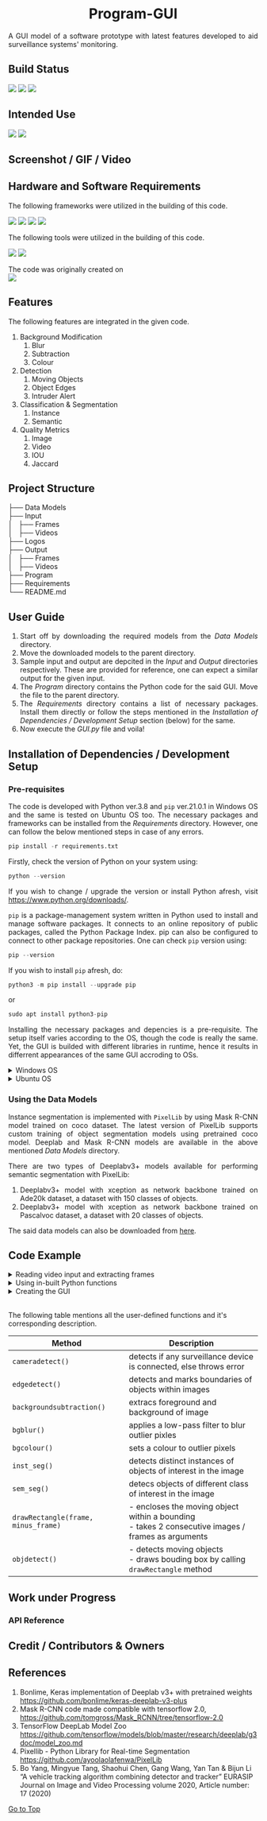 <h1 align="center"><a name="section_name">Program-GUI</a></h1>

<div align="justify">
A GUI model of a software prototype with latest features developed to aid surveillance systems' monitoring.
</div>

## Build Status

<img src="https://img.shields.io/badge/build-passing-brightgreen"/> <img src="https://img.shields.io/badge/code-latest-orange"/> <img src="https://img.shields.io/badge/langugage-python-blue"/>


## Intended Use

<img src="https://img.shields.io/badge/Windows-0078D6?style=for-the-badge&logo=windows&logoColor=white"/> <img src="https://img.shields.io/badge/Ubuntu-E95420?style=for-the-badge&logo=ubuntu&logoColor=white"/>


## Screenshot / GIF / Video

## Hardware and Software Requirements

<div align="justify">
The following frameworks were utilized in the building of this code.
</div>


<img src="https://img.shields.io/badge/OpenCV-27338e?style=for-the-badge&logo=OpenCV&logoColor=white"/> <img src="https://img.shields.io/badge/TensorFlow-FF6F00?style=for-the-badge&logo=tensorflow&logoColor=white"/> <img src="https://img.shields.io/badge/NumPy-013243?style=for-the-badge&logo=numpy&logoColor=white"/> <img src="https://img.shields.io/badge/SciPy-8CAAE6?style=for-the-badge&logo=scipy&logoColor=white"/>


<div align="justify">
The following tools were utilized in the building of this code.
</div>


<img src="https://img.shields.io/badge/Visual_Studio_Code-0078D4?style=for-the-badge&logo=visual%20studio%20code&logoColor=white"/> <img src="https://img.shields.io/badge/Jupyter-F37626.svg?&style=for-the-badge&logo=Jupyter&logoColor=white"/>


<div align="justify">
The code was originally created on
</div>


<img src="https://img.shields.io/badge/NVIDIA-GTX1650-76B900?style=for-the-badge&logo=nvidia&logoColor=white"/>


## Features
<div align="justify">
The following features are integrated in the given code.
</div>

1. Background Modification
   1. Blur
   2. Subtraction
   3. Colour
2. Detection
   1. Moving Objects
   2. Object Edges
   3. Intruder Alert
3. Classification & Segmentation
   1. Instance
   2. Semantic
4. Quality Metrics
   1. Image
   2. Video
   3. IOU
   4. Jaccard




## Project Structure

├── Data Models<br>
├── Input<br>
│   ├── Frames<br>
│   ├── Videos<br>
├── Logos<br>
├── Output<br>
│   ├── Frames<br>
│   ├── Videos<br>
├── Program<br>
├── Requirements<br>
└── README.md<br>

## User Guide

<div align="justify">

1. Start off by downloading the required models from the *Data Models* directory.  
2. Move the downloaded models to the parent directory.  
3. Sample input and output are depcited in the *Input* and *Output* directories respectively.  These are provided for reference, one can expect a similar output for the given input.
4.  The *Program* directory contains the Python code for the said GUI.  Move the file to the parent directory.  
5.  The *Requirements* directory contains a list of necessary packages.  Install them directly or follow the steps mentioned in the *Installation of Dependencies / Development Setup* section (below) for the same.
6.  Now execute the *GUI.py* file and voila!

</div>

## Installation of Dependencies / Development Setup

### Pre-requisites


<div align="justify">

The code is developed with Python ver.3.8 and `pip` ver.21.0.1 in Windows OS and the same is tested on Ubuntu OS too. The necessary packages and frameworks can be installed from the *Requirements* directory.  However, one can follow the below mentioned steps in case of any errors.


```Python
pip install -r requirements.txt
``` 


Firstly, check the version of Python on your system using:


```Python
python --version
``` 

If you wish to change / upgrade the version or install Python afresh, visit https://www.python.org/downloads/. 

`pip` is a package-management system written in Python used to install and manage software packages. It connects to an online repository of public packages, called the Python Package Index. pip can also be configured to connect to other package repositories.  One can check `pip` version using:

```Python
pip --version
```

If you wish to install `pip` afresh, do:

```Python
python3 -m pip install --upgrade pip
```

or

```Python
sudo apt install python3-pip
```

Installing the necessary packages and depencies is a pre-requisite.  The setup itself varies according to the OS, though the code is really the same.  Yet, the GUI is builded with different libraries in runtime, hence it results in differrent appearances of the same GUI accroding to OSs.



<details>
<summary>Windows OS</summary>

---

The `tkinter` package (“Tk interface”) is the standard Python interface to the Tk GUI toolkit. The `Tk interface` is located in a binary module named `_tkinter`. It is usually a shared library (or DLL), but might in some cases be statically linked with the Python interpreter.  The `cffi` module is used to invoke `callback` methods inside the program.

```Python
pip install tk
python3 -m pip install cffi
```

`Pillow` is a Python Imaging Library (`PIL`), which adds support for opening, manipulating, and saving images. The current version identifies and reads a large number of formats.  It supports wide variety of images such as “jpeg”, “png”, “bmp”, “gif”, “ppm”, “tiff”.

```Python
python3 -m pip install --upgrade Pillow
```

`OpenCV` is a huge open-source library for computer vision, machine learning, and image processing. `OpenCV` supports a wide variety of programming languages like Python, C++, Java, etc. It can process images and videos to identify objects, faces, and so on. The library has more than 2500 optimized algorithms, which includes a comprehensive set of both classic and state-of-the-art computer vision and machine learning algorithms.


```Python
pip install opencv-python
```

The GUI code supports `tensorflow`'s version (2.0 - 2.4.1). Install `tensorflow` and the latest version of `Pixellib` with:

```Python
pip3 install tensorflow
pip3 install pixellib --upgrade
```

If you have have a PC enabled GPU, install *tensorflow--gpu*'s version that is compatible with the cuda installed on your pc:


```Python
pip3 install tensorflow--gpu
```

`NumPy` is a library for the Python programming language, adding support for large, multi-dimensional arrays and matrices, along with a large collection of high-level mathematical functions to operate on these arrays.  By reading the image as a `NumPy` array ndarray, various image processing can be performed using NumPy functions.


```Python
pip3 install numpy
```


`Imutils` are a series of convenience functions to make basic image processing functions such as translation, rotation, resizing, skeletonization, and displaying Matplotlib images easier with `OpenCV` in Python.


```Python
pip3 install imutils
```


</details>


<details>
<summary>Ubuntu OS</summary>

---

The `tkinter` package (“Tk interface”) is the standard Python interface to the Tk GUI toolkit. The `Tk interface` is located in a binary module named `_tkinter`. It is usually a shared library (or DLL), but might in some cases be statically linked with the Python interpreter.  The `cffi` module is used to invoke `callback` methods inside the program.

```Python
apt-get install python-tk 
sudo apt-get install python-setuptools
sudo apt-get install -y python-cffi
```

`Pillow` is a Python Imaging Library (`PIL`), which adds support for opening, manipulating, and saving images. The current version identifies and reads a large number of formats.  It supports wide variety of images such as “jpeg”, “png”, “bmp”, “gif”, “ppm”, “tiff”.

```Python
python3 -m pip install --upgrade pip
python3 -m pip install --upgrade Pillow
```


`OpenCV` is a huge open-source library for computer vision, machine learning, and image processing. `OpenCV` supports a wide variety of programming languages like Python, C++, Java, etc. It can process images and videos to identify objects, faces, and so on. The library has more than 2500 optimized algorithms, which includes a comprehensive set of both classic and state-of-the-art computer vision and machine learning algorithms.


```Python
sudo apt-get install python3-opencv
```
 
The GUI code supports `tensorflow`'s version (2.0 - 2.4.1). Install `tensorflow` and the latest version of `Pixellib` with:

```Python
pip3 install tensorflow
pip3 install pixellib --upgrade
```

If you have have a PC enabled GPU, install *tensorflow--gpu*'s version that is compatible with the cuda installed on your pc:


```Python
pip3 install tensorflow--gpu
```

`NumPy` is a library for the Python programming language, adding support for large, multi-dimensional arrays and matrices, along with a large collection of high-level mathematical functions to operate on these arrays.  By reading the image as a `NumPy` array ndarray, various image processing can be performed using NumPy functions.


```Python
pip3 install numpy
```


`Imutils` are a series of convenience functions to make basic image processing functions such as translation, rotation, resizing, skeletonization, and displaying Matplotlib images easier with `OpenCV` in Python.


```Python
pip3 install imutils
```



</details>



</div>


### Using the Data Models


<div align="justify">

Instance segmentation is implemented with `PixelLib` by using Mask R-CNN model trained on coco dataset. The latest version of PixelLib supports custom training of object segmentation models using pretrained coco model.  Deeplab and Mask R-CNN models are available in the above mentioned *Data Models* directory. 

There are two types of Deeplabv3+ models available for performing semantic segmentation with PixelLib:

1. Deeplabv3+ model with xception as network backbone trained on Ade20k dataset, a dataset with 150 classes of objects.
2. Deeplabv3+ model with xception as network backbone trained on Pascalvoc dataset, a dataset with 20 classes of objects. 


The said data models can also be downloaded from [here](https://drive.google.com/drive/folders/1jtSFQN3W6_tkF5QVUYto5slp_wvntIQO?usp=sharing).

</div>

## Code Example

<details>
<summary>Reading video input and extracting frames</summary>

---


```Python
cap = cv2.VideoCapture(0)
cap = cv2.VideoCapture('<file_path>')
```
<div align="justify">

`cap` is the object on `VideoCapture()` method to capture a video. It accepts either the device index or the name of a video file as argument. 
The `cap.read()` returns a boolean value.  It will return True, if the frame is read correctly.
</div>


```Python
while(1): 
        ret, frame = cap.read()
```

<div align="justify">

This code initiates an infinite loop (to be broken later by a `break` statement), where `ret` and `frame` are being defined by the `cap.read()` method. `ret` is a boolean regarding whether or not there was a return at all.  Error is thrown if there is no frame.


</div>


```Python
cv2.imshow('Input',frame)
```

<div align="justify">

`cv2.imshow(window_name, image)` method is used to display an image in a window. The window automatically fits to the image size.
`window_name` argument is a string representing the name of the window in which image to be displayed. 
`image` argument is the image that is to be displayed.


```Python
k = cv2.waitKey(5) & 0xFF
if k == ord("q"): 
    break
```

The `waitKey(int)` method returns -1 when no input is made. As soon the event occurs it returns a 32-bit integer. It takes an integer argument, that is time in milliseconds (0 – wait indefinitely).
 `0xFF` represents a binary `11111111`, a 8 bit binary.  Since 8 bits are required to represent a character, `AND` operation is performed on `waitKey(int)` to `0xFF`. As a result, an integer is obtained below 255.
`ord(char)` returns the ASCII value of the character which would be pf a value not more than 255. Hence by comparing the integer to the `ord(char)` value, a check of whether a key is pressed for the event to break the loop is done.


```Python
cap.release() 
cv2.destroyAllWindows()
```

The `cap.release()` method closes video file or releases the connnect video capturing device.
The `cv2.destroyAllWindows()` method destroys all the windows that has been created. To
destroy any specific window, `cv2.destroyWindow()` is used where the exact window name is passed as argument.


</div>

</details>


<details>
<summary>Using in-built Python functions</summary>

---

<div align="justify">


```Python
hsv = cv2.cvtColor(frame, cv2.COLOR_BGR2HSV) 
```
The `cv2. cvtColor(input_image, flag)` method is used for colour conversion where flag determines the type of conversion. For BGR to Gray conversion, the flag `cv2.COLOR_BGR2GRAY` is used. Similarly for BGR to HSV, the flag `cv2.COLOR_BGR2HSV` is used.


```Python
lower_red = np.array([30,150,50]) 
upper_red = np.array([255,255,180])
```

The `np.array([x,y,z])` method represents a grid of grid of values of the same type, and is indexed by a tuple of nonnegative integers. It takes a single argument as a tuple containing the number of dimensions (rank of the array) and the shape of an array (integers giving the size of the array along each dimension).


```Python
edges = cv2.Canny(frame,100,200)
```

The `cv.Canny(image, threshold1, threshold2, apertureSize, L2gradient)` method of the `cv2` library is used to detect edges in an image.  It can take upto 5 arguments: input image of n-dimensional array, high threshold value of intensity gradient, low threshold value of intensity gradient, order of matrix, a boolean type variable; of which the latter two are optional.


```Python
kernel_d = np.ones((3,3), np.uint8)
kernel_e = np.ones((3,3), np.uint8)
```

The `np.ones(shape, dtype = None, order = 'C')` method returns a new array of given shape and data type, where the element’s value is set to 1. It takes upto 3 arguments: integer or sequence of integers, C_contiguous or F_contiguous allocation,data type of returned array; of which the last is optional.  `uint8` is an unsigned 8-bit integer that can represent values between 0 and 255.


```Python
if(is_blur):
	minus_frame = GaussianBlur(minus_frame, kernel_gauss, 0)
minus_Matrix = np.float32(minus_frame)	
```

The `GaussianBlur(src, dst, ksize, sigmaX)` method is used to convolve an image with a Gaussian filter (low-pass filter) that removes the high-frequency components.  It takes upto 4 arguments: a matrix representing the source, a matrix representing the destination (optional), size of the kernel, a variable of the type double representing the Gaussian kernel standard deviation in X direction.   `np.float32(src)` is used to convert the (resized) image data from unit8 to float32 for further processing.


```Python
minus_Matrix = np.clip(minus_Matrix, 0, 255)
```

The `np.clip(a, a_min, a_max, out=None)` method is used to clip / limit the values in an array.  It takes upto 4 arguments: array containing elements to clip, minimum value, maximum value, array to store the modified input; of which the last is optional.  It returns a clipped array.


```Python
(x, y, w, h) = boundingRect(c)	
rectangle(frame, (x, y), (x + w, y + h), (0, 255, 0), 2)
```		
The `boundingRect()` method of OpenCV is used to draw an approximate rectangle around the image. It is used mainly to highlight the region of interest after obtaining contours from an image.  It takes the contours of the image as argument.
The `rectangle()` method is used to draw a rectangle and takes many arguments like image on which it has to be drawn, parameters for dimensionsleft, top, right, bottom, width, height, line thickness and so on.


```Python

change_bg.blur_camera(capture, frames_per_second=10,extreme = True, show_frames = True, frame_name = "frame", output_video_name="bgblur_out.mp4")


change_bg.color_camera(capture, frames_per_second=10,colors = (0, 128, 0), show_frames = True, frame_name = "frame", output_video_name="output_video.mp4")

    
segment_video.load_model("mask_rcnn_coco.h5")                           #loading_the_datamodel
segment_video.process_camera(capture, frames_per_second= 10, show_bboxes = True, show_frames= True,frame_name= "frame", output_video_name="inst_out.mp4")

segment_video.load_ade20k_model("deeplabv3_xception65_ade20k.h5")       #loading_the_datamodel
segment_video.process_camera_ade20k(capture, overlay=True, frames_per_second= 10, output_video_name="sem_out.mp4", show_frames= True,frame_name= "frame")
```	

The above mentioned code snipped is used to blur the background, assign colour to it, perform instance and segmentation on the given input.Futher explanation on the code snippet can be found [here](https://github.com/Kavyapriyakp/PixelLib/tree/master/Tutorials).


<div>
</details>


<details>
<summary>Creating the GUI</summary>

---

<div align="justify">


```Python
window=Tk()
window.configure(background="grey64");
window.title("Border Surveillance System")
window.resizable(0,0)
window.geometry('850x600')
```	

`Tk()` method is used to create and initilize the GUI window. 
`configure()` method is used to set a `background` (colour)  and a number of other parameters to the window.
`title()` method is used to set a name to the window.  Its takes a string as an argument.
`resizable()` method is used to the window to change it's size according to the user's need or prohibit resizing of the window.
`geometry()` method is used to set dimensions to the window. It takes the width and height as argurments. 

```Python
clicked  = StringVar()
chkValue = BooleanVar()
```	

Some widgets (like text entry widgets, radio buttons and so on) can be connected directly to application variables by using special options: variable, textvariable, onvalue, offvalue, and value. This connection works both ways: if the variable changes for any reason, the widget it's connected to will be updated to reflect the new value. 
`StringVar()` - Holds a string; with default value "" or NULL
`BooleanVar()` - holds a boolean, returns 0 for False and 1 for True


```Python
window.mainloop()
```	
The `mainloop()` method is used when the application is ready to run. It is an infinite loop used to run the application, wait for an event to occur and process the event as long as the window is not closed.

Many other `tkinter` widgets such as `CheckButton`, `Button`, `Combobox` and various other methods suuch as `Label()`, `.place()`, `.set()`, `LabelFrame()` are used in this code.  More details about `tkinter` can be found in [GeeksforGeeks](https://www.geeksforgeeks.org/python-gui-tkinter/).

</div>

</details>

<br>

The following table mentions all the user-defined functions and it's corresponding description.

| Method                  | Description                                                                                            |
| ------------------------- | ------------------------------------------------------------------------------------------------------ |
| `cameradetect()`          | detects if any surveillance device is connected, else throws error                                     |
| `edgedetect()`            | detects and marks boundaries of objects within images                                                  |
| `backgroundsubtraction()` | extracs foreground and background of image                                                             |
| `bgblur()`                | applies a low-pass filter to blur outlier pixles                                                       |
| `bgcolour()`              | sets a colour to outlier pixels                                                                        |
| `inst_seg()`             | detects distinct instances of objects of interest in the image                                         |
| `sem_seg()`              | detecs objects of different class of interest in the image                                             |
| `drawRectangle(frame, minus_frame)`         | - encloses the moving object within a bounding<br>- takes 2 consecutive images / frames as arguments |
| `objdetect()`             | - detects moving objects<br>- draws bouding box by calling `drawRectangle` method|


## Work under Progress

### API Reference

## Credit / Contributors & Owners

## References

1. Bonlime, Keras implementation of Deeplab v3+ with pretrained weights  https://github.com/bonlime/keras-deeplab-v3-plus
2. Mask R-CNN code made compatible with tensorflow 2.0, https://github.com/tomgross/Mask_RCNN/tree/tensorflow-2.0
3. TensorFlow DeepLab Model Zoo https://github.com/tensorflow/models/blob/master/research/deeplab/g3doc/model_zoo.md
4. Pixellib - Python Library for Real-time Segmentation https://github.com/ayoolaolafenwa/PixelLib 
5. Bo Yang, Mingyue Tang, Shaohui Chen, Gang Wang, Yan Tan & Bijun Li “A vehicle tracking algorithm combining detector and tracker” EURASIP Journal on Image and Video Processing volume 2020, Article number: 17 (2020)


[Go to Top](#section_name)
